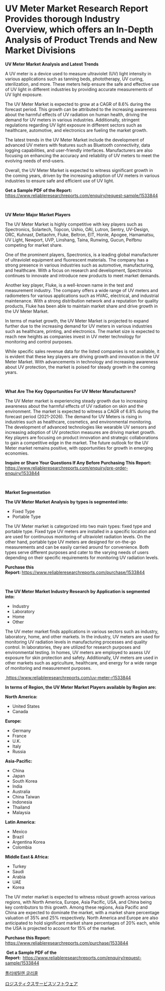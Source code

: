 <p><h1>UV Meter Market Research Report Provides thorough Industry Overview, which offers an In-Depth Analysis of Product Trends and New Market Divisions</h1></p><p><strong>UV Meter Market Analysis and Latest Trends</strong></p>
<p><p>A UV meter is a device used to measure ultraviolet (UV) light intensity in various applications such as tanning beds, phototherapy, UV curing, sterilization, and more. These meters help ensure the safe and effective use of UV light in different industries by providing accurate measurements of UV light exposure.</p><p>The UV Meter Market is expected to grow at a CAGR of 8.6% during the forecast period. This growth can be attributed to the increasing awareness about the harmful effects of UV radiation on human health, driving the demand for UV meters in various industries. Additionally, stringent regulations regarding UV light exposure in different sectors such as healthcare, automotive, and electronics are fueling the market growth.</p><p>The latest trends in the UV Meter Market include the development of advanced UV meters with features such as Bluetooth connectivity, data logging capabilities, and user-friendly interfaces. Manufacturers are also focusing on enhancing the accuracy and reliability of UV meters to meet the evolving needs of end-users.</p><p>Overall, the UV Meter Market is expected to witness significant growth in the coming years, driven by the increasing adoption of UV meters in various industries to ensure safe and efficient use of UV light.</p></p>
<p><strong>Get a Sample PDF of the Report:&nbsp;</strong> <a href="https://www.reliableresearchreports.com/enquiry/request-sample/1533844">https://www.reliableresearchreports.com/enquiry/request-sample/1533844</a></p>
<p>&nbsp;</p>
<p><strong>UV Meter Major Market Players</strong></p>
<p><p>The UV Meter Market is highly competitive with key players such as Spectronics, Solartech, Topcon, Ushio, OAI, Lutron, Sentry, UV-Design, ORC, Kuhnast, Deltaohm, Fluke, Beltron, EIT, Honle, Apogee, Hamamatsu, UV Light, Newport, UVP, Linshang, Taina, Runwing, Gucun, Peifbnu competing for market share. </p><p>One of the prominent players, Spectronics, is a leading global manufacturer of ultraviolet equipment and fluorescent materials. The company has a strong presence in various industries such as automotive, manufacturing, and healthcare. With a focus on research and development, Spectronics continues to innovate and introduce new products to meet market demands.</p><p>Another key player, Fluke, is a well-known name in the test and measurement industry. The company offers a wide range of UV meters and radiometers for various applications such as HVAC, electrical, and industrial maintenance. With a strong distribution network and a reputation for quality products, Fluke has been able to maintain market share and drive growth in the UV Meter Market.</p><p>In terms of market growth, the UV Meter Market is projected to expand further due to the increasing demand for UV meters in various industries such as healthcare, printing, and electronics. The market size is expected to reach new heights as companies invest in UV meter technology for monitoring and control purposes. </p><p>While specific sales revenue data for the listed companies is not available, it is evident that these key players are driving growth and innovation in the UV Meter Market. With advancements in technology and increasing awareness about UV protection, the market is poised for steady growth in the coming years.</p></p>
<p>&nbsp;</p>
<p><strong>What Are The Key Opportunities For UV Meter Manufacturers?</strong></p>
<p><p>The UV Meter market is experiencing steady growth due to increasing awareness about the harmful effects of UV radiation on skin and the environment. The market is expected to witness a CAGR of 6.8% during the forecast period (2021-2026). The demand for UV Meters is rising in industries such as healthcare, cosmetics, and environmental monitoring. The development of advanced technologies like wearable UV sensors and increasing adoption of UV protection measures are driving market growth. Key players are focusing on product innovation and strategic collaborations to gain a competitive edge in the market. The future outlook for the UV Meter market remains positive, with opportunities for growth in emerging economies.</p></p>
<p><strong>Inquire or Share Your Questions If Any Before Purchasing This Report:</strong> <a href="https://www.reliableresearchreports.com/enquiry/pre-order-enquiry/1533844">https://www.reliableresearchreports.com/enquiry/pre-order-enquiry/1533844</a></p>
<p>&nbsp;</p>
<p><strong>Market Segmentation</strong></p>
<p><strong>The UV Meter Market Analysis by types is segmented into:</strong></p>
<p><ul><li>Fixed Type</li><li>Portable Type</li></ul></p>
<p><p>The UV Meter market is categorized into two main types: fixed type and portable type. Fixed type UV meters are installed in a specific location and are used for continuous monitoring of ultraviolet radiation levels. On the other hand, portable type UV meters are designed for on-the-go measurements and can be easily carried around for convenience. Both types serve different purposes and cater to the varying needs of users depending on their specific requirements for monitoring UV radiation levels.</p></p>
<p><strong>Purchase this Report:&nbsp;</strong><a href="https://www.reliableresearchreports.com/purchase/1533844">https://www.reliableresearchreports.com/purchase/1533844</a></p>
<p>&nbsp;</p>
<p><strong>The UV Meter Market Industry Research by Application is segmented into:</strong></p>
<p><ul><li>Industry</li><li>Laboratory</li><li>Home</li><li>Other</li></ul></p>
<p><p>The UV meter market finds applications in various sectors such as industry, laboratory, home, and other markets. In the industry, UV meters are used for monitoring UV radiation levels in manufacturing processes and quality control. In laboratories, they are utilized for research purposes and environmental testing. In homes, UV meters are employed to assess UV exposure for skin protection and safety. Additionally, UV meters are used in other markets such as agriculture, healthcare, and energy for a wide range of monitoring and measurement purposes.</p></p>
<p><a href="https://www.reliableresearchreports.com/uv-meter-r1533844">&nbsp;https://www.reliableresearchreports.com/uv-meter-r1533844</a></p>
<p><strong>In terms of Region, the UV Meter Market Players available by Region are:</strong></p>
<p>
    <p> <strong> North America: </strong>
        <ul>
            <li>United States</li>
            <li>Canada</li>
        </ul>
        </p> 
    <p> <strong> Europe: </strong>
        <ul>
            <li>Germany</li>
            <li>France</li>
            <li>U.K.</li>
            <li>Italy</li>
            <li>Russia</li>
        </ul>
        </p> 
    <p> <strong> Asia-Pacific: </strong>
        <ul>
            <li>China</li>
            <li>Japan</li>
            <li>South Korea</li>
            <li>India</li>
            <li>Australia</li>
            <li>China Taiwan</li>
            <li>Indonesia</li>
            <li>Thailand</li>
            <li>Malaysia</li>
        </ul>
        </p> 
    <p> <strong> Latin America: </strong>
        <ul>
            <li>Mexico</li>
            <li>Brazil</li>
            <li>Argentina Korea</li>
            <li>Colombia</li>
        </ul>
        </p> 
    <p> <strong> Middle East & Africa: </strong>
        <ul>
            <li>Turkey</li>
            <li>Saudi</li>
            <li>Arabia</li>
            <li>UAE</li>
            <li>Korea</li>
        </ul>
    </p>
    </p>
<p><p>The UV meter market is expected to witness robust growth across various regions, with North America, Europe, Asia Pacific, USA, and China being key contributors to this growth. Among these regions, Asia Pacific and China are expected to dominate the market, with a market share percentage valuation of 35% and 25% respectively. North America and Europe are also anticipated to hold significant market share percentages of 20% each, while the USA is projected to account for 15% of the market.</p></p>
<p><strong>Purchase this Report: </strong><a href="https://www.reliableresearchreports.com/purchase/1533844">https://www.reliableresearchreports.com/purchase/1533844</a></p>
<p>&nbsp;<strong>Get a Sample PDF of the Report:&nbsp;&nbsp;</strong><a href="https://www.reliableresearchreports.com/enquiry/request-sample/1533844">https://www.reliableresearchreports.com/enquiry/request-sample/1533844</a></p>
<p><strong></strong></p>
<p><p><a href="https://medium.com/@kathyorton6556/%ED%8F%B4%EB%A6%AC%EC%97%90%EC%B9%A0%EB%A0%8C-%EA%B8%80%EB%A6%AC%EC%BD%9C-%EC%8B%9C%EC%9E%A5-2031%EB%85%84%EA%B9%8C%EC%A7%80%EC%9D%98-%ED%8A%B8%EB%A0%8C%EB%93%9C-%EC%98%88%EC%B8%A1-%EB%B0%8F-%EA%B2%BD%EC%9F%81-%EB%B6%84%EC%84%9D-c301df2a53f7">폴리에틸렌 글리콜</a></p><p><a href="https://medium.com/@stevencornish04/2024%E5%B9%B4%E3%81%8B%E3%82%892031%E5%B9%B4%E3%81%AE%E6%9C%9F%E9%96%93-%E3%83%AD%E3%82%B8%E3%82%B9%E3%83%86%E3%82%A3%E3%82%AF%E3%82%B9%E3%82%B5%E3%83%BC%E3%83%93%E3%82%B9%E3%82%BD%E3%83%95%E3%83%88%E3%82%A6%E3%82%A7%E3%82%A2%E5%B8%82%E5%A0%B4%E3%81%AE%E5%88%86%E6%9E%90%E3%81%A8%E3%82%B5%E3%82%A4%E3%82%BA%E3%81%AE%E4%BA%88%E6%B8%AC-4b2ea78ff4e5">ロジスティクスサービスソフトウェア</a></p></p>